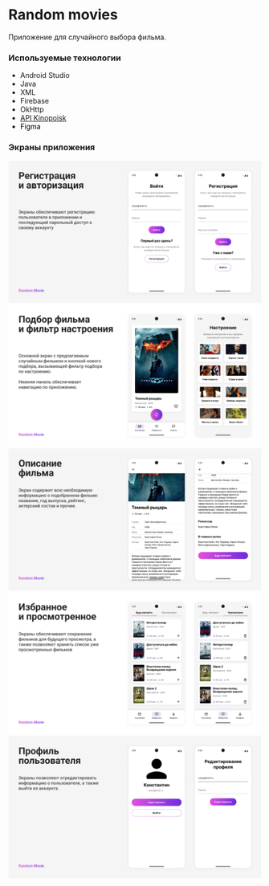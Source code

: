 <h1>Random movies</h1>
<p>Приложение для случайного выбора фильма.</p>

<h3>Используемые технологии</h3>
<ul>
  <li>Android Studio</li>
  <li>Java</li>
  <li>XML</li>
  <li>Firebase</li>
  <li>OkHttp</li>
  <li><a href="https://kinopoisk.dev/">API Kinopoisk</a></li>
  <li><a style="text-decoration:none;color:#000000;" href="https://www.figma.com/design/7dd1JDqOlq0ZlzRTS3CS2W/Untitled?node-id=0-1&t=7KTnrWzweJ6dDi3m-1">Figma</a></li>
</ul>

<h3>Экраны приложения</h3>
<img src="https://github.com/alisakrasnopolina/random_movies/blob/main/app/src/main/res/drawable/image_presentation_1.png?raw=true">
<img src="https://github.com/alisakrasnopolina/random_movies/blob/main/app/src/main/res/drawable/image_presentation_2.png?raw=true">
<img src="https://github.com/alisakrasnopolina/random_movies/blob/main/app/src/main/res/drawable/image_presentation_4.png?raw=true">
<img src="https://github.com/alisakrasnopolina/random_movies/blob/main/app/src/main/res/drawable/image_presentation_3.png?raw=true">
<img src="https://github.com/alisakrasnopolina/random_movies/blob/main/app/src/main/res/drawable/image_presentation_5.png?raw=true">
